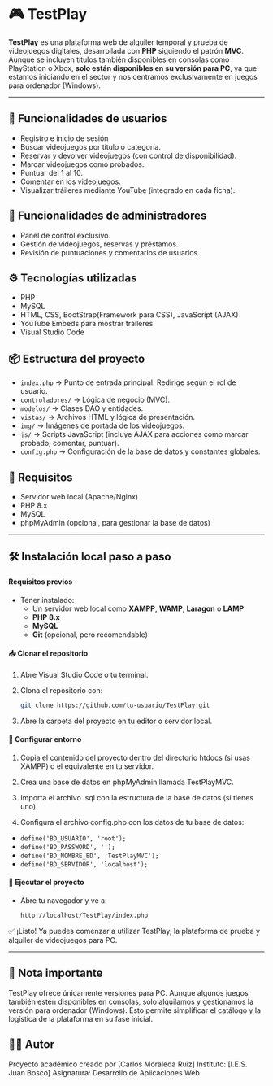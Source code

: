 # 🎮 TestPlay

**TestPlay** es una plataforma web de alquiler temporal y prueba de videojuegos digitales, desarrollada con **PHP** siguiendo el patrón **MVC**. Aunque se incluyen títulos también disponibles en consolas como PlayStation o Xbox, **solo están disponibles en su versión para PC**, ya que estamos iniciando en el sector y nos centramos exclusivamente en juegos para ordenador (Windows).

---

## 👤 Funcionalidades de usuarios
- Registro e inicio de sesión
- Buscar videojuegos por título o categoría.
- Reservar y devolver videojuegos (con control de disponibilidad).
- Marcar videojuegos como probados.
- Puntuar del 1 al 10.
- Comentar en los videojuegos.
- Visualizar tráileres mediante YouTube (integrado en cada ficha).

## 👮 Funcionalidades de administradores
- Panel de control exclusivo.
- Gestión de videojuegos, reservas y préstamos.
- Revisión de puntuaciones y comentarios de usuarios.

## ⚙️ Tecnologías utilizadas
- PHP
- MySQL
- HTML, CSS, BootStrap(Framework para CSS), JavaScript (AJAX)
- YouTube Embeds para mostrar tráileres
- Visual Studio Code

## 📦 Estructura del proyecto
- `index.php` → Punto de entrada principal. Redirige según el rol de usuario.
- `controladores/` → Lógica de negocio (MVC).
- `modelos/` → Clases DAO y entidades.
- `vistas/` → Archivos HTML y lógica de presentación.
- `img/` → Imágenes de portada de los videojuegos.
- `js/` → Scripts JavaScript (incluye AJAX para acciones como marcar probado, comentar, puntuar).
- `config.php` → Configuración de la base de datos y constantes globales.

## 💾 Requisitos
- Servidor web local (Apache/Nginx)
- PHP 8.x
- MySQL
- phpMyAdmin (opcional, para gestionar la base de datos)

----

## 🛠️ Instalación local paso a paso

#### Requisitos previos

- Tener instalado:
  - Un servidor web local como **XAMPP**, **WAMP**, **Laragon** o **LAMP**
  - **PHP 8.x**
  - **MySQL**
  - **Git** (opcional, pero recomendable)

#### 📥 Clonar el repositorio

1. Abre Visual Studio Code o tu terminal.
2. Clona el repositorio con:

   ```bash
   git clone https://github.com/tu-usuario/TestPlay.git

3. Abre la carpeta del proyecto en tu editor o servidor local.

#### 📁 Configurar entorno

1. Copia el contenido del proyecto dentro del directorio htdocs (si usas XAMPP) o el equivalente en tu servidor.

2. Crea una base de datos en phpMyAdmin llamada TestPlayMVC.

3. Importa el archivo .sql con la estructura de la base de datos (si tienes uno).

4. Configura el archivo config.php con los datos de tu base de datos:

- `define('BD_USUARIO', 'root');`
- `define('BD_PASSWORD', '');`
- `define('BD_NOMBRE_BD', 'TestPlayMVC');`
- `define('BD_SERVIDOR', 'localhost');`

#### 🚀 Ejecutar el proyecto
- Abre tu navegador y ve a:

  ```bash
  http://localhost/TestPlay/index.php

✅ ¡Listo! Ya puedes comenzar a utilizar TestPlay, la plataforma de prueba y alquiler de videojuegos para PC.

---

## 📌 Nota importante
TestPlay ofrece únicamente versiones para PC. Aunque algunos juegos también estén disponibles en consolas, solo alquilamos y gestionamos la versión para ordenador (Windows). Esto permite simplificar el catálogo y la logística de la plataforma en su fase inicial.

## 👨‍💻 Autor
Proyecto académico creado por [Carlos Moraleda Ruiz]
Instituto: [I.E.S. Juan Bosco]
Asignatura: Desarrollo de Aplicaciones Web
